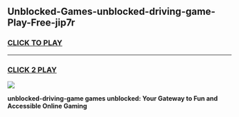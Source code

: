 
## Unblocked-Games-unblocked-driving-game-Play-Free-jip7r
<h3>
<a href="https://premium76.site?title=unblocked-driving-game&ref=15A">CLICK TO PLAY</a></h3>
<hr>

<h3>
<a href="https://premium76.site?title=unblocked-driving-game&ref=15A">CLICK 2 PLAY</a>
  
</h3>

<a href="https://premium76.site?title=unblocked-driving-game&ref=15A"><img src="https://clearcache.store/games.png"></a>


**unblocked-driving-game games unblocked: Your Gateway to Fun and Accessible Online Gaming**
